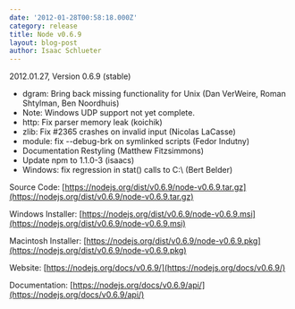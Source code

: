 ```yaml
---
date: '2012-01-28T00:58:18.000Z'
category: release
title: Node v0.6.9
layout: blog-post
author: Isaac Schlueter
---
```


2012.01.27, Version 0.6.9 (stable)

- dgram: Bring back missing functionality for Unix (Dan VerWeire, Roman Shtylman, Ben Noordhuis)
- Note: Windows UDP support not yet complete.
- http: Fix parser memory leak (koichik)
- zlib: Fix #2365 crashes on invalid input (Nicolas LaCasse)
- module: fix --debug-brk on symlinked scripts (Fedor Indutny)
- Documentation Restyling (Matthew Fitzsimmons)
- Update npm to 1.1.0-3 (isaacs)
- Windows: fix regression in stat() calls to C:\\ (Bert Belder)

Source Code: [https://nodejs.org/dist/v0.6.9/node-v0.6.9.tar.gz](https://nodejs.org/dist/v0.6.9/node-v0.6.9.tar.gz)

Windows Installer: [https://nodejs.org/dist/v0.6.9/node-v0.6.9.msi](https://nodejs.org/dist/v0.6.9/node-v0.6.9.msi)

Macintosh Installer: [https://nodejs.org/dist/v0.6.9/node-v0.6.9.pkg](https://nodejs.org/dist/v0.6.9/node-v0.6.9.pkg)

Website: [https://nodejs.org/docs/v0.6.9/](https://nodejs.org/docs/v0.6.9/)

Documentation: [https://nodejs.org/docs/v0.6.9/api/](https://nodejs.org/docs/v0.6.9/api/)
